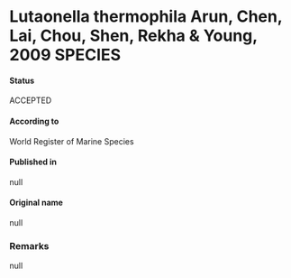 # Lutaonella thermophila Arun, Chen, Lai, Chou, Shen, Rekha & Young, 2009 SPECIES

#### Status
ACCEPTED

#### According to
World Register of Marine Species

#### Published in
null

#### Original name
null

### Remarks
null